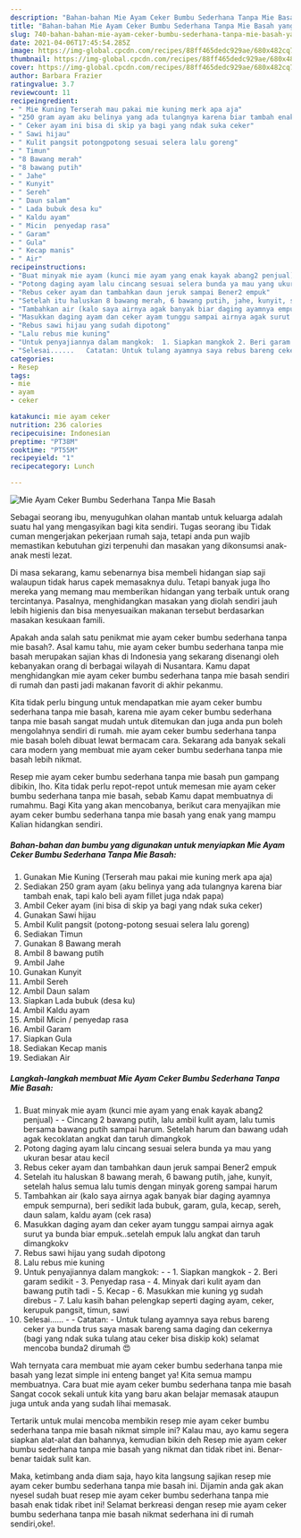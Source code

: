 ```yaml
---
description: "Bahan-bahan Mie Ayam Ceker Bumbu Sederhana Tanpa Mie Basah yang lezat dan Mudah Dibuat"
title: "Bahan-bahan Mie Ayam Ceker Bumbu Sederhana Tanpa Mie Basah yang lezat dan Mudah Dibuat"
slug: 740-bahan-bahan-mie-ayam-ceker-bumbu-sederhana-tanpa-mie-basah-yang-lezat-dan-mudah-dibuat
date: 2021-04-06T17:45:54.285Z
image: https://img-global.cpcdn.com/recipes/88ff465dedc929ae/680x482cq70/mie-ayam-ceker-bumbu-sederhana-tanpa-mie-basah-foto-resep-utama.jpg
thumbnail: https://img-global.cpcdn.com/recipes/88ff465dedc929ae/680x482cq70/mie-ayam-ceker-bumbu-sederhana-tanpa-mie-basah-foto-resep-utama.jpg
cover: https://img-global.cpcdn.com/recipes/88ff465dedc929ae/680x482cq70/mie-ayam-ceker-bumbu-sederhana-tanpa-mie-basah-foto-resep-utama.jpg
author: Barbara Frazier
ratingvalue: 3.7
reviewcount: 11
recipeingredient:
- " Mie Kuning Terserah mau pakai mie kuning merk apa aja"
- "250 gram ayam aku belinya yang ada tulangnya karena biar tambah enak tapi kalo beli ayam fillet juga ndak papa"
- " Ceker ayam ini bisa di skip ya bagi yang ndak suka ceker"
- " Sawi hijau"
- " Kulit pangsit potongpotong sesuai selera lalu goreng"
- " Timun"
- "8 Bawang merah"
- "8 bawang putih"
- " Jahe"
- " Kunyit"
- " Sereh"
- " Daun salam"
- " Lada bubuk desa ku"
- " Kaldu ayam"
- " Micin  penyedap rasa"
- " Garam"
- " Gula"
- " Kecap manis"
- " Air"
recipeinstructions:
- "Buat minyak mie ayam (kunci mie ayam yang enak kayak abang2 penjual)  Cincang 2 bawang putih, lalu ambil kulit ayam, lalu tumis bersama bawang putih sampai harum. Setelah harum dan bawang udah agak kecoklatan angkat dan taruh dimangkok"
- "Potong daging ayam lalu cincang sesuai selera bunda ya mau yang ukuran besar atau kecil"
- "Rebus ceker ayam dan tambahkan daun jeruk sampai Bener2 empuk"
- "Setelah itu haluskan 8 bawang merah, 6 bawang putih, jahe, kunyit, setelah halus semua lalu tumis dengan minyak goreng sampai harum"
- "Tambahkan air (kalo saya airnya agak banyak biar daging ayamnya empuk sempurna), beri sedikit lada bubuk, garam, gula, kecap, sereh, daun salam, kaldu ayam (cek rasa)"
- "Masukkan daging ayam dan ceker ayam tunggu sampai airnya agak surut ya bunda biar empuk..setelah empuk lalu angkat dan taruh dimangkokv"
- "Rebus sawi hijau yang sudah dipotong"
- "Lalu rebus mie kuning"
- "Untuk penyajiannya dalam mangkok:  1. Siapkan mangkok 2. Beri garam sedikit  3. Penyedap rasa  4. Minyak dari kulit ayam dan bawang putih tadi  5. Kecap 6. Masukkan mie kuning yg sudah direbus  7. Lalu kasih bahan pelengkap seperti daging ayam, ceker, kerupuk pangsit, timun, sawi"
- "Selesai......   Catatan: Untuk tulang ayamnya saya rebus bareng ceker ya bunda trus saya masak bareng sama daging dan cekernya (bagi yang ndak suka tulang atau ceker bisa diskip kok) selamat mencoba bunda2 dirumah 😍"
categories:
- Resep
tags:
- mie
- ayam
- ceker

katakunci: mie ayam ceker 
nutrition: 236 calories
recipecuisine: Indonesian
preptime: "PT38M"
cooktime: "PT55M"
recipeyield: "1"
recipecategory: Lunch

---
```



![Mie Ayam Ceker Bumbu Sederhana Tanpa Mie Basah](https://img-global.cpcdn.com/recipes/88ff465dedc929ae/680x482cq70/mie-ayam-ceker-bumbu-sederhana-tanpa-mie-basah-foto-resep-utama.jpg)

Sebagai seorang ibu, menyuguhkan olahan mantab untuk keluarga adalah suatu hal yang mengasyikan bagi kita sendiri. Tugas seorang ibu Tidak cuman mengerjakan pekerjaan rumah saja, tetapi anda pun wajib memastikan kebutuhan gizi terpenuhi dan masakan yang dikonsumsi anak-anak mesti lezat.

Di masa  sekarang, kamu sebenarnya bisa membeli hidangan siap saji walaupun tidak harus capek memasaknya dulu. Tetapi banyak juga lho mereka yang memang mau memberikan hidangan yang terbaik untuk orang tercintanya. Pasalnya, menghidangkan masakan yang diolah sendiri jauh lebih higienis dan bisa menyesuaikan makanan tersebut berdasarkan masakan kesukaan famili. 



Apakah anda salah satu penikmat mie ayam ceker bumbu sederhana tanpa mie basah?. Asal kamu tahu, mie ayam ceker bumbu sederhana tanpa mie basah merupakan sajian khas di Indonesia yang sekarang disenangi oleh kebanyakan orang di berbagai wilayah di Nusantara. Kamu dapat menghidangkan mie ayam ceker bumbu sederhana tanpa mie basah sendiri di rumah dan pasti jadi makanan favorit di akhir pekanmu.

Kita tidak perlu bingung untuk mendapatkan mie ayam ceker bumbu sederhana tanpa mie basah, karena mie ayam ceker bumbu sederhana tanpa mie basah sangat mudah untuk ditemukan dan juga anda pun boleh mengolahnya sendiri di rumah. mie ayam ceker bumbu sederhana tanpa mie basah boleh dibuat lewat bermacam cara. Sekarang ada banyak sekali cara modern yang membuat mie ayam ceker bumbu sederhana tanpa mie basah lebih nikmat.

Resep mie ayam ceker bumbu sederhana tanpa mie basah pun gampang dibikin, lho. Kita tidak perlu repot-repot untuk memesan mie ayam ceker bumbu sederhana tanpa mie basah, sebab Kamu dapat membuatnya di rumahmu. Bagi Kita yang akan mencobanya, berikut cara menyajikan mie ayam ceker bumbu sederhana tanpa mie basah yang enak yang mampu Kalian hidangkan sendiri.

<!--inarticleads1-->

##### Bahan-bahan dan bumbu yang digunakan untuk menyiapkan Mie Ayam Ceker Bumbu Sederhana Tanpa Mie Basah:

1. Gunakan  Mie Kuning (Terserah mau pakai mie kuning merk apa aja)
1. Sediakan 250 gram ayam (aku belinya yang ada tulangnya karena biar tambah enak, tapi kalo beli ayam fillet juga ndak papa)
1. Ambil  Ceker ayam (ini bisa di skip ya bagi yang ndak suka ceker)
1. Gunakan  Sawi hijau
1. Ambil  Kulit pangsit (potong-potong sesuai selera lalu goreng)
1. Sediakan  Timun
1. Gunakan 8 Bawang merah
1. Ambil 8 bawang putih
1. Ambil  Jahe
1. Gunakan  Kunyit
1. Ambil  Sereh
1. Ambil  Daun salam
1. Siapkan  Lada bubuk (desa ku)
1. Ambil  Kaldu ayam
1. Ambil  Micin / penyedap rasa
1. Ambil  Garam
1. Siapkan  Gula
1. Sediakan  Kecap manis
1. Sediakan  Air




<!--inarticleads2-->

##### Langkah-langkah membuat Mie Ayam Ceker Bumbu Sederhana Tanpa Mie Basah:

1. Buat minyak mie ayam (kunci mie ayam yang enak kayak abang2 penjual) -  - Cincang 2 bawang putih, lalu ambil kulit ayam, lalu tumis bersama bawang putih sampai harum. Setelah harum dan bawang udah agak kecoklatan angkat dan taruh dimangkok
1. Potong daging ayam lalu cincang sesuai selera bunda ya mau yang ukuran besar atau kecil
1. Rebus ceker ayam dan tambahkan daun jeruk sampai Bener2 empuk
1. Setelah itu haluskan 8 bawang merah, 6 bawang putih, jahe, kunyit, setelah halus semua lalu tumis dengan minyak goreng sampai harum
1. Tambahkan air (kalo saya airnya agak banyak biar daging ayamnya empuk sempurna), beri sedikit lada bubuk, garam, gula, kecap, sereh, daun salam, kaldu ayam (cek rasa)
1. Masukkan daging ayam dan ceker ayam tunggu sampai airnya agak surut ya bunda biar empuk..setelah empuk lalu angkat dan taruh dimangkokv
1. Rebus sawi hijau yang sudah dipotong
1. Lalu rebus mie kuning
1. Untuk penyajiannya dalam mangkok: -  - 1. Siapkan mangkok - 2. Beri garam sedikit  - 3. Penyedap rasa  - 4. Minyak dari kulit ayam dan bawang putih tadi  - 5. Kecap - 6. Masukkan mie kuning yg sudah direbus  - 7. Lalu kasih bahan pelengkap seperti daging ayam, ceker, kerupuk pangsit, timun, sawi
1. Selesai......  -  - Catatan: - Untuk tulang ayamnya saya rebus bareng ceker ya bunda trus saya masak bareng sama daging dan cekernya (bagi yang ndak suka tulang atau ceker bisa diskip kok) selamat mencoba bunda2 dirumah 😍




Wah ternyata cara membuat mie ayam ceker bumbu sederhana tanpa mie basah yang lezat simple ini enteng banget ya! Kita semua mampu membuatnya. Cara buat mie ayam ceker bumbu sederhana tanpa mie basah Sangat cocok sekali untuk kita yang baru akan belajar memasak ataupun juga untuk anda yang sudah lihai memasak.

Tertarik untuk mulai mencoba membikin resep mie ayam ceker bumbu sederhana tanpa mie basah nikmat simple ini? Kalau mau, ayo kamu segera siapkan alat-alat dan bahannya, kemudian bikin deh Resep mie ayam ceker bumbu sederhana tanpa mie basah yang nikmat dan tidak ribet ini. Benar-benar taidak sulit kan. 

Maka, ketimbang anda diam saja, hayo kita langsung sajikan resep mie ayam ceker bumbu sederhana tanpa mie basah ini. Dijamin anda gak akan nyesel sudah buat resep mie ayam ceker bumbu sederhana tanpa mie basah enak tidak ribet ini! Selamat berkreasi dengan resep mie ayam ceker bumbu sederhana tanpa mie basah nikmat sederhana ini di rumah sendiri,oke!.

